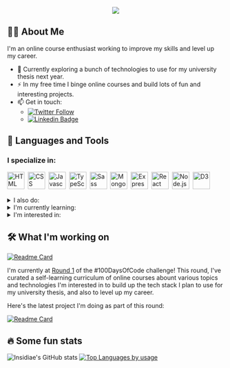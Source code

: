 <p align="center"><img src="https://media1.giphy.com/media/xTiIzJSKB4l7xTouE8/giphy.gif"/></p>

## 🧑‍🔬 About Me

I'm an online course enthusiast working to improve my skills and level up my career.

- 🔭 Currently exploring a bunch of technologies to use for my university thesis next year.
- ⚡ In my free time I binge online courses and build lots of fun and interesting projects.
- 📫 Get in touch:
  - [![Twitter Follow](https://img.shields.io/twitter/follow/insidiae423?style=social)](https://twitter.com/insidiae423)
  - [![Linkedin Badge](https://img.shields.io/badge/-insidiae423-blue?style=flat&logo=Linkedin&logoColor=white)](https://www.linkedin.com/in/insidiae423/)

## 🧪 Languages and Tools

### I specialize in:

<p>
  <img src="https://cdn.jsdelivr.net/gh/devicons/devicon/icons/html5/html5-original.svg" title="HTML" alt="HTML" width="40" height="40" />&nbsp;
  <img src="https://cdn.jsdelivr.net/gh/devicons/devicon/icons/css3/css3-original.svg" title="CSS" alt="CSS" width="40" height="40" />&nbsp;
  <img src="https://cdn.jsdelivr.net/gh/devicons/devicon/icons/javascript/javascript-original.svg" title="Javascript" alt="Javascript" width="40" height="40" />&nbsp;
  <img src="https://cdn.jsdelivr.net/gh/devicons/devicon/icons/typescript/typescript-original.svg" title="TypeScript" alt="TypeScript" width="40" height="40" />&nbsp;
  <img src="https://cdn.jsdelivr.net/gh/devicons/devicon/icons/sass/sass-original.svg" title="Sass" alt="Sass" width="40" height="40" />&nbsp;
  <img src="https://cdn.jsdelivr.net/gh/devicons/devicon/icons/mongodb/mongodb-original.svg" title="MongoDB" alt="MongoDB" width="40" height="40" />&nbsp;
  <img src="https://cdn.jsdelivr.net/gh/devicons/devicon/icons/express/express-original.svg" title="Express" alt="Express" width="40" height="40" />&nbsp;
  <img src="https://cdn.jsdelivr.net/gh/devicons/devicon/icons/react/react-original.svg" title="React" alt="React" width="40" height="40" />&nbsp;
  <img src="https://cdn.jsdelivr.net/gh/devicons/devicon/icons/nodejs/nodejs-original-wordmark.svg" title="Node.js" alt="Node.js" width="40" height="40" />&nbsp;
  <img src="https://cdn.jsdelivr.net/gh/devicons/devicon/icons/d3js/d3js-original.svg" title="D3" alt="D3" width="40" height="40" />&nbsp;
</p>

<details>
  <summary>I also do:</summary>
  <p>
    <img src="https://cdn.jsdelivr.net/gh/devicons/devicon/icons/nestjs/nestjs-plain.svg" title="NestJS" alt="NestJS" width="40" height="40" />&nbsp;
    <img src="https://cdn.jsdelivr.net/gh/devicons/devicon/icons/redux/redux-original.svg" title="Redux" alt="Redux" width="40" height="40" />&nbsp;
    <img src="https://raw.githubusercontent.com/bestofjs/bestofjs-webui/master/public/logos/remix.svg" title="Remix" alt="Remix" width="40" height="40" />&nbsp;
    <img src="https://cdn.jsdelivr.net/gh/devicons/devicon/icons/jest/jest-plain.svg" title="Jest" alt="Jest" width="40" height="40" />&nbsp;
    <img src="https://api.iconify.design/logos:testing-library.svg?color=%23888888" title="Testing Library" alt="Testing Library" width="40" height="40" />&nbsp;
    <img src="https://cdn.jsdelivr.net/gh/devicons/devicon/icons/firebase/firebase-plain.svg" title="Firebase" alt="Firebase" width="40" height="40" />&nbsp;
    <img src="https://cdn.jsdelivr.net/gh/devicons/devicon/icons/python/python-original.svg" title="Python" alt="Python" width="40" height="40" />&nbsp;
    <img src="https://cdn.jsdelivr.net/gh/devicons/devicon/icons/jupyter/jupyter-original-wordmark.svg" title="Jupyter Notebook" alt="Jupyter Notebook" width="40" height="40" />&nbsp;
    <img src="https://cdn.jsdelivr.net/gh/devicons/devicon/icons/numpy/numpy-original.svg" title="NumPy" alt="NumPy" width="40" height="40" />&nbsp;
    <img src="https://cdn.jsdelivr.net/gh/devicons/devicon/icons/pandas/pandas-original.svg" title="Pandas" alt="Pandas" width="40" height="40" />&nbsp;
    <img src="https://upload.wikimedia.org/wikipedia/commons/0/01/Created_with_Matplotlib-logo.svg" title="Matplotlib" alt="Matplotlib" width="40" height="40" />&nbsp;
    <img src="https://upload.wikimedia.org/wikipedia/commons/0/05/Scikit_learn_logo_small.svg" title="Scikit-learn" alt="Scikit-learn" width="40" height="40" />&nbsp;
    <img src="https://cdn.jsdelivr.net/gh/devicons/devicon/icons/tensorflow/tensorflow-original.svg" title="Tensorflow" alt="Tensorflow" width="40" height="40" />&nbsp;
    <img src="https://cdn.jsdelivr.net/gh/devicons/devicon/icons/tailwindcss/tailwindcss-plain.svg" title="Tailwind" alt="Tailwind" width="40" height="40" />&nbsp;
  </p>
</details>

<details>
  <summary>I'm currently learning:</summary>
  <p>
    <img src="https://cdn.jsdelivr.net/gh/devicons/devicon/icons/rust/rust-plain.svg" title="Rust" alt="Rust" width="40" height="40" />&nbsp;
    <img src="https://cdn.jsdelivr.net/gh/devicons/devicon/icons/graphql/graphql-plain.svg" title="GraphQL" alt="GraphQL" width="40" height="40" />&nbsp;
    <img src="https://cdn.jsdelivr.net/gh/devicons/devicon/icons/embeddedc/embeddedc-original.svg" title="Embedded C" alt="Embedded C" width="40" height="40" />&nbsp;
    <img src="https://cdn.jsdelivr.net/gh/devicons/devicon/icons/cplusplus/cplusplus-original.svg" title="C++" alt="C++" width="40" height="40" />&nbsp;
    <img src="https://cdn.jsdelivr.net/gh/devicons/devicon/icons/arduino/arduino-original.svg" title="Arduino" alt="Arduino" width="40" height="40" />&nbsp;
    <img src="https://cdn.jsdelivr.net/gh/devicons/devicon/icons/raspberrypi/raspberrypi-original.svg" title="Raspberry PI" alt="Raspberry PI" width="40" height="40" />&nbsp;
  </p>
</details>

<details>
  <summary>I'm interested in:</summary>
  <p>
    <img src="https://cdn.jsdelivr.net/gh/devicons/devicon/icons/threejs/threejs-original.svg" title="Three.js" alt="Three.js" width="40" height="40" />&nbsp;
    <img src="https://cdn.jsdelivr.net/gh/devicons/devicon/icons/vuejs/vuejs-original.svg" title="Vue.js" alt="Vue.js" width="40" height="40" />&nbsp;
    <img src="https://cdn.jsdelivr.net/gh/devicons/devicon/icons/svelte/svelte-original.svg" title="Svelte" alt="Svelte" width="40" height="40" />&nbsp;
    <img src="https://cdn.jsdelivr.net/gh/devicons/devicon/icons/angularjs/angularjs-original.svg" title="Angular" alt="Angular" width="40" height="40" />&nbsp;
    <img src="https://cdn.jsdelivr.net/gh/devicons/devicon/icons/nextjs/nextjs-original.svg" title="Next.js" alt="Next.js" width="40" height="40" />&nbsp;
    <img src="https://cdn.jsdelivr.net/gh/devicons/devicon/icons/storybook/storybook-original.svg" title="Storybook" alt="Storybook" width="40" height="40" />&nbsp;
    <img src="https://cdn.jsdelivr.net/gh/devicons/devicon/icons/pytorch/pytorch-original.svg" title="PyTorch" alt="PyTorch" width="40" height="40" />&nbsp;
    <img src="https://cdn.jsdelivr.net/gh/devicons/devicon/icons/postgresql/postgresql-original.svg" title="PostgreSQL" alt="PostgreSQL" width="40" height="40" />&nbsp;
    <img src="https://cdn.jsdelivr.net/gh/devicons/devicon/icons/csharp/csharp-original.svg" title="C#" alt="C#" width="40" height="40" />&nbsp;
    <img src="https://cdn.jsdelivr.net/gh/devicons/devicon/icons/unity/unity-original.svg" title="Unity" alt="Unity" width="40" height="40" />&nbsp;
    <img src="https://cdn.jsdelivr.net/gh/devicons/devicon/icons/r/r-original.svg" title="R" alt="R" width="40" height="40" />&nbsp;
  </p>
</details>

## 🛠️ What I'm working on

[![Readme Card](https://github-readme-stats.vercel.app/api/pin/?username=Insidiae&repo=perpetual-testing-initiative&theme=dracula)](https://github.com/Insidiae/perpetual-testing-initiative)

I'm currently at [Round 1](https://github.com/Insidiae/perpetual-testing-initiative/tree/main/Round%201) of the #100DaysOfCode challenge! This round, I've curated a self-learning curriculum of online courses abount various topics and technologies I'm interested in to build up the tech stack I plan to use for my university thesis, and also to level up my career.

Here's the latest project I'm doing as part of this round:

[![Readme Card](https://github-readme-stats.vercel.app/api/pin/?username=Insidiae&repo=warbler-2022&theme=dracula)](https://github.com/Insidiae/warbler-2022)

## 🔥 Some fun stats

![Insidiae's GitHub stats](https://github-readme-stats.vercel.app/api?username=Insidiae&show_icons=true&theme=dracula)
[![Top Languages by usage](https://github-readme-stats.vercel.app/api/top-langs/?username=Insidiae&layout=compact&hide=jupyter%20notebook&theme=dracula)](https://github.com/anuraghazra/github-readme-stats)
